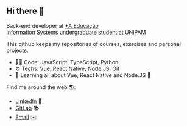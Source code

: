 <h2>Hi there 👋</h2>
Back-end developer at <a href="https://www.grupoa.com.br/">+A Educação </a><br>
Information Systems undergraduate student at <a href="https://www.unipam.edu.br/">UNIPAM </a><br>

This github keeps my repositories of courses, exercises and personal projects.
- 👨‍💻 Code: JavaScript, TypeScript, Python
- ⚙️ Techs: Vue, React Native, Node.JS, Git
- 🌱 Learning all about Vue, React Native and Node.JS 👀

Find me around the web 🌎:
- <a href="https://www.linkedin.com/in/joaovfsousa/">LinkedIn</a> 💼
- <a href="https://gitlab.com/joaovfsousa">GitLab</a> 📚
- <a href="mailto:joaovfsousa@gmail.com?subject=[GitHub]" target="_blank">Email</a> ✉️
